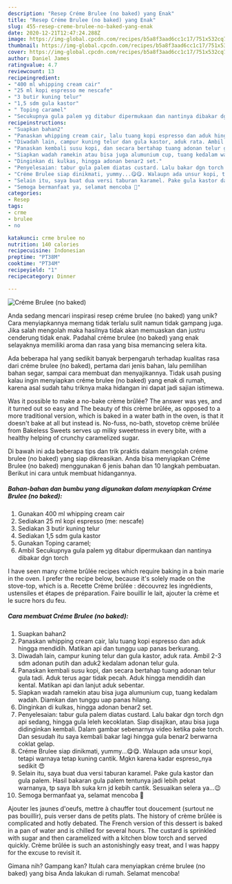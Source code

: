 ```yaml
---
description: "Resep Créme Brulee (no baked) yang Enak"
title: "Resep Créme Brulee (no baked) yang Enak"
slug: 455-resep-creme-brulee-no-baked-yang-enak
date: 2020-12-21T12:47:24.288Z
image: https://img-global.cpcdn.com/recipes/b5a8f3aad6cc1c17/751x532cq70/creme-brulee-no-baked-foto-resep-utama.jpg
thumbnail: https://img-global.cpcdn.com/recipes/b5a8f3aad6cc1c17/751x532cq70/creme-brulee-no-baked-foto-resep-utama.jpg
cover: https://img-global.cpcdn.com/recipes/b5a8f3aad6cc1c17/751x532cq70/creme-brulee-no-baked-foto-resep-utama.jpg
author: Daniel James
ratingvalue: 4.7
reviewcount: 13
recipeingredient:
- "400 ml whipping cream cair"
- "25 ml kopi espresso me nescafe"
- "3 butir kuning telur"
- "1,5 sdm gula kastor"
- " Toping caramel"
- "Secukupnya gula palem yg ditabur dipermukaan dan nantinya dibakar dgn torch"
recipeinstructions:
- "Suapkan bahan2"
- "Panaskan whipping cream cair, lalu tuang kopi espresso dan aduk hingga mendidih. Matikan api dan tunggu uap panas berkurang."
- "Diwadah lain, campur kuning telur dan gula kastor, aduk rata. Ambil 2-3 sdm adonan putih dan aduk2 kedalam adonan telur gula."
- "Panaskan kembali susu kopi, dan secara bertahap tuang adonan telur gula tadi. Aduk terus agar tidak pecah. Aduk hingga mendidih dan kental. Matikan api dan lanjut aduk sebentar."
- "Siapkan wadah ramekin atau bisa juga alumunium cup, tuang kedalam wadah. Diamkan dan tunggu uap panas hilang."
- "Dinginkan di kulkas, hingga adonan benar2 set."
- "Penyelesaian: tabur gula palem diatas custard. Lalu bakar dgn torch dgn api sedang, hingga gula leleh kecoklatan. Siap disajikan, atau bisa juga didinginkan kembali. Dalam gambar sebenarnya video ketika pake torch. Dan sesudah itu saya kembali bakar lagi hingga gula benar2 berwarna coklat gelap."
- "Créme Brulee siap dinikmati, yummy...😋😋. Walaupn ada unsur kopi, tetapi warnaya tetap kuning cantik. Mgkn karena kadar espreso_nya sedikit 😍"
- "Selain itu, saya buat dua versi taburan karamel. Pake gula kastor dan gula palem. Hasil bakaran gula palem tentunya jadi lebih pekat warnanya, tp saya lbh suka krn jd kebih cantik. Sesuaikan selera ya...😉"
- "Semoga bermanfaat ya, selamat mencoba 🙂"
categories:
- Resep
tags:
- crme
- brulee
- no

katakunci: crme brulee no 
nutrition: 140 calories
recipecuisine: Indonesian
preptime: "PT38M"
cooktime: "PT34M"
recipeyield: "1"
recipecategory: Dinner

---
```



![Créme Brulee (no baked)](https://img-global.cpcdn.com/recipes/b5a8f3aad6cc1c17/751x532cq70/creme-brulee-no-baked-foto-resep-utama.jpg)

Anda sedang mencari inspirasi resep créme brulee (no baked) yang unik? Cara menyiapkannya memang tidak terlalu sulit namun tidak gampang juga. Jika salah mengolah maka hasilnya tidak akan memuaskan dan justru cenderung tidak enak. Padahal créme brulee (no baked) yang enak selayaknya memiliki aroma dan rasa yang bisa memancing selera kita.

Ada beberapa hal yang sedikit banyak berpengaruh terhadap kualitas rasa dari créme brulee (no baked), pertama dari jenis bahan, lalu pemilihan bahan segar, sampai cara membuat dan menyajikannya. Tidak usah pusing kalau ingin menyiapkan créme brulee (no baked) yang enak di rumah, karena asal sudah tahu triknya maka hidangan ini dapat jadi sajian istimewa.

Was it possible to make a no-bake crème brûlée? The answer was yes, and it turned out so easy and The beauty of this crème brûlée, as opposed to a more traditional version, which is baked in a water bath in the oven, is that it doesn&#39;t bake at all but instead is. No-fuss, no-bath, stovetop crème brûlée from Bakeless Sweets serves up milky sweetness in every bite, with a healthy helping of crunchy caramelized sugar.


Di bawah ini ada beberapa tips dan trik praktis dalam mengolah créme brulee (no baked) yang siap dikreasikan. Anda bisa menyiapkan Créme Brulee (no baked) menggunakan 6 jenis bahan dan 10 langkah pembuatan. Berikut ini cara untuk membuat hidangannya.

<!--inarticleads1-->

##### Bahan-bahan dan bumbu yang digunakan dalam menyiapkan Créme Brulee (no baked):

1. Gunakan 400 ml whipping cream cair
1. Sediakan 25 ml kopi espresso (me: nescafe)
1. Sediakan 3 butir kuning telur
1. Sediakan 1,5 sdm gula kastor
1. Gunakan  Toping caramel;
1. Ambil Secukupnya gula palem yg ditabur dipermukaan dan nantinya dibakar dgn torch


I have seen many crème brûlée recipes which require baking in a bain marie in the oven. I prefer the recipe below, because it&#39;s solely made on the stove-top, which is a. Recette Crème brûlée : découvrez les ingrédients, ustensiles et étapes de préparation. Faire bouillir le lait, ajouter la crème et le sucre hors du feu. 

<!--inarticleads2-->

##### Cara membuat Créme Brulee (no baked):

1. Suapkan bahan2
1. Panaskan whipping cream cair, lalu tuang kopi espresso dan aduk hingga mendidih. Matikan api dan tunggu uap panas berkurang.
1. Diwadah lain, campur kuning telur dan gula kastor, aduk rata. Ambil 2-3 sdm adonan putih dan aduk2 kedalam adonan telur gula.
1. Panaskan kembali susu kopi, dan secara bertahap tuang adonan telur gula tadi. Aduk terus agar tidak pecah. Aduk hingga mendidih dan kental. Matikan api dan lanjut aduk sebentar.
1. Siapkan wadah ramekin atau bisa juga alumunium cup, tuang kedalam wadah. Diamkan dan tunggu uap panas hilang.
1. Dinginkan di kulkas, hingga adonan benar2 set.
1. Penyelesaian: tabur gula palem diatas custard. Lalu bakar dgn torch dgn api sedang, hingga gula leleh kecoklatan. Siap disajikan, atau bisa juga didinginkan kembali. Dalam gambar sebenarnya video ketika pake torch. Dan sesudah itu saya kembali bakar lagi hingga gula benar2 berwarna coklat gelap.
1. Créme Brulee siap dinikmati, yummy...😋😋. Walaupn ada unsur kopi, tetapi warnaya tetap kuning cantik. Mgkn karena kadar espreso_nya sedikit 😍
1. Selain itu, saya buat dua versi taburan karamel. Pake gula kastor dan gula palem. Hasil bakaran gula palem tentunya jadi lebih pekat warnanya, tp saya lbh suka krn jd kebih cantik. Sesuaikan selera ya...😉
1. Semoga bermanfaat ya, selamat mencoba 🙂


Ajouter les jaunes d&#39;oeufs, mettre à chauffer tout doucement (surtout ne pas bouillir), puis verser dans de petits plats. The history of crème brûlée is complicated and hotly debated. The French version of this dessert is baked in a pan of water and is chilled for several hours. The custard is sprinkled with sugar and then caramelized with a kitchen blow torch and served quickly. Crème brûlée is such an astonishingly easy treat, and I was happy for the excuse to revisit it. 

Gimana nih? Gampang kan? Itulah cara menyiapkan créme brulee (no baked) yang bisa Anda lakukan di rumah. Selamat mencoba!
